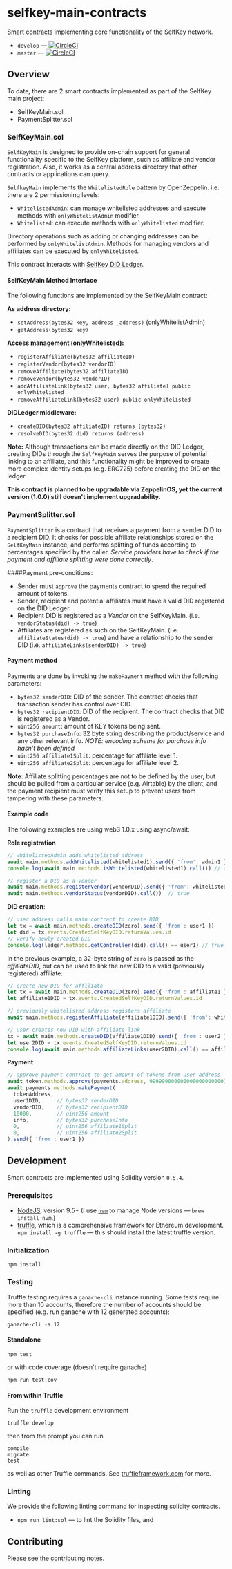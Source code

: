 # selfkey-main-contracts

Smart contracts implementing core functionality of the SelfKey network.

* `develop` — [![CircleCI]({{circleci-badge-develop-link}})]({{circleci-project-develop-link}})
* `master` — [![CircleCI]({{circleci-badge-master-link}})]({{circleci-project-master-link}})

## Overview

To date, there are 2 smart contracts implemented as part of the SelfKey main project:

* SelfKeyMain.sol
* PaymentSplitter.sol

### SelfKeyMain.sol

`SelfKeyMain` is designed to provide on-chain support for general functionality specific to the SelfKey
platform, such as affiliate and vendor registration. Also, it works as a central address directory that other
contracts or applications can query.

`SelfkeyMain` implements the `WhitelistedRole` pattern by OpenZeppelin. i.e. there are 2 permissioning levels:

* `WhitelistedAdmin`: can manage whitelisted addresses and execute methods with `onlyWhitelistAdmin` modifier.
* `Whitelisted`: can execute methods with `onlyWhitelisted` modifier.

Directory operations such as adding or changing addresses can be performed by `onlyWhitelistAdmin`. Methods for
managing vendors and affiliates can be executed by `onlyWhitelisted`.

This contract interacts with [SelfKey DID Ledger](https://github.com/SelfKeyFoundation/selfkey-did-ledger).

#### SelfKeyMain Method Interface

The following functions are implemented by the SelfKeyMain contract:

**As address directory:**

* `setAddress(bytes32 key, address _address)` (onlyWhitelistAdmin)
* `getAddress(bytes32 key)`

**Access management (onlyWhitelisted):**

* `registerAffiliate(bytes32 affiliateID)`
* `registerVendor(bytes32 vendorID)`
* `removeAffiliate(bytes32 affiliateID)`
* `removeVendor(bytes32 vendorID)`
* `addAffiliateLink(bytes32 user, bytes32 affiliate) public onlyWhitelisted`
* `removeAffiliateLink(bytes32 user) public onlyWhitelisted`

**DIDLedger middleware:**

* `createDID(bytes32 affiliateID) returns (bytes32)`
* `resolveDID(bytes32 did) returns (address)`

**Note:** Although transactions can be made directly on the DID Ledger, creating DIDs through the `SelfKeyMain`
serves the purpose of potential linking to an affiliate, and this functionality might be improved to create
more complex identity setups (e.g. ERC725) before creating the DID on the ledger.

**This contract is planned to be upgradable via ZeppelinOS, yet the current version (1.0.0) still doesn't implement upgradability.**

### PaymentSplitter.sol

`PaymentSplitter` is a contract that receives a payment from a sender DID to a recipient DID. It checks for
possible affiliate relationships stored on the `SelfKeyMain` instance, and performs splitting of funds
according to percentages specified by the caller. _Service providers have to check if the payment and
affiliate splitting were done correctly_.

####Payment pre-conditions:

* Sender must `approve` the payments contract to spend the required amount of tokens.
* Sender, recipient and potential affiliates must have a valid DID registered on the DID Ledger.
* Recipient DID is registered as a _Vendor_ on the SelfKeyMain. (i.e. `vendorStatus(did) -> true`)
* Affiliates are registered as such on the SelfKeyMain. (i.e. `affiliateStatus(did) -> true`) and have a relationship to the sender DID (i.e. `affiliateLinks(senderDID) -> true`)

#### Payment method

Payments are done by invoking the `makePayment` method with the following parameters:

* `bytes32 senderDID`: DID of the sender. The contract checks that transaction sender has control over DID.
* `bytes32 recipientDID`: DID of the recipient. The contract checks that DID is registered as a Vendor.
* `uint256 amount`: amount of KEY tokens being sent.
* `bytes32 purchaseInfo`: 32 byte string describing the product/service and any other relevant info.
_NOTE: encoding scheme for purchase info hasn't been defined_
* `uint256 affiliate1Split`: percentage for affiliate level 1.
* `uint256 affiliate2Split`: percentage for affiliate level 2.

**Note**: Affiliate splitting percentages are not to be defined by the user, but should be pulled from a particular service (e.g. Airtable) by the client, and the payment recipient must verify this setup to prevent users from tampering with these parameters.

#### Example code

The following examples are using web3 1.0.x using async/await:

**Role registration**

```javascript
// whitelistedAdmin adds whitelisted address
await main.methods.addWhitelisted(whitelisted1).send({ 'from': admin1 })
console.log(await main.methods.isWhitelisted(whitelisted1).call()) // true

// register a DID as a Vendor
await main.methods.registerVendor(vendorDID).send({ 'from': whitelisted1 })
await main.methods.vendorStatus(vendorDID).call())  // true
```

**DID creation**:

```javascript
// user address calls main contract to create DID
let tx = await main.methods.createDID(zero).send({ 'from': user1 })
let did = tx.events.CreatedSelfKeyDID.returnValues.id
// verify newly created DID
console.log(ledger.methods.getController(did).call() == user1) // true
```

In the previous example, a 32-byte string of `zero` is passed as the _affiliateDID_, but can be used to link
the new DID to a valid (previously registered) affiliate:

```javascript
// create new DID for affiliate
let tx = await main.methods.createDID(zero).send({ 'from': affiliate1 })
let affiliate1DID = tx.events.CreatedSelfKeyDID.returnValues.id

// previously whitelisted address registers affiliate
await main.methods.registerAffiliate(affiliate1DID).send({ 'from': whitelisted1 })

// user creates new DID with affiliate link
tx = await main.methods.createDID(affiliate1DID).send({ 'from': user2 })
let user2DID = tx.events.CreatedSelfKeyDID.returnValues.id
console.log(await main.methods.affiliateLinks(user2DID).call() == affiliate1DID) // true
```

**Payment**

```javascript
// approve payment contract to get amount of tokens from user address
await token.methods.approve(payments.address, 999999000000000000000000).send({ 'from': user1 })
await payments.methods.makePayment(
  tokenAddress,
  user1DID,     // bytes32 senderDID
  vendorDID,    // bytes32 recipientDID
  10000,        // uint256 amount
  info,         // bytes32 purchaseInfo
  0,            // uint256 affiliate1Split
  0,            // uint256 affiliate2Split
).send({ 'from': user1 })
```

## Development

Smart contracts are implemented using Solidity version `0.5.4`.

### Prerequisites

* [NodeJS](htps://nodejs.org), version 9.5+ (I use [`nvm`](https://github.com/creationix/nvm) to manage Node versions — `brew install nvm`.)
* [truffle](http://truffleframework.com/), which is a comprehensive framework for Ethereum development. `npm install -g truffle` — this should install the latest truffle version.

### Initialization

    npm install

### Testing

Truffle testing requires a `ganache-cli` instance running. Some tests require more than 10 accounts, therefore
the number of accounts should be specified (e.g. run ganache with 12 generated accounts):

    ganache-cli -a 12

#### Standalone

    npm test

or with code coverage (doesn't require ganache)

    npm run test:cov

#### From within Truffle

Run the `truffle` development environment

    truffle develop

then from the prompt you can run

    compile
    migrate
    test

as well as other Truffle commands. See [truffleframework.com](http://truffleframework.com) for more.

### Linting

We provide the following linting command for inspecting solidity contracts.

* `npm run lint:sol` — to lint the Solidity files, and

## Contributing

Please see the [contributing notes](CONTRIBUTING.md).
